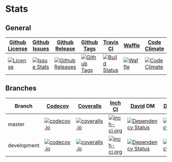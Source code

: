 # Stats

## General

| [Github License](https://github.com/deadratfink/pkg2md/blob/master/LICENSE.md) | [Github Issues](https://github.com/deadratfink/pkg2md/issues) | [Github Release](https://github.com/deadratfink/pkg2md/releases) | [Github Tags](https://github.com/deadratfink/pkg2md/tags) | [Travis CI](https://travis-ci.org) | [Waffle](https://waffle.io/deadratfink/pkg2md) | [Code Climate](https://codeclimate.com/github/deadratfink/pkg2md) |
| --- | --- | --- | --- | --- | --- | --- |
| [![License][gh-license-image]][gh-license-url] | [![Issue Stats][gh-issues-image]][gh-issues-url] | [![Github Releases][gh-releases-image]][gh-releases-url] | [![Github Tags][gh-tags-image]][gh-tags-url] | [![Build Status][ci-image]][ci-url] | [![Waffle][waffle-image]][waffle-url] | [![Code Climate][cocl-image]][cocl-url] |

## Branches

| Branch | [Codecov](https://codecov.io) | [Coveralls](https://coveralls.io) | [Inch CI](http://inch-ci.org) | [David](https://david-dm.org) DM | [David](https://david-dm.org) DM (dev) |
| --- | --- | --- | --- | --- | --- |
| master | [![codecov.io][cc-image-master]][cc-url-master]                | [![coveralls.io][ca-image-master]][ca-url-master]           | [![inch-ci.org][inch-image-master]][inch-url-master]           | [![Dependency Status][dep-image-master]][dep-url-master]           | [![devDependency Status][devdep-image-master]][devdep-url-master] |
| development | [![codecov.io][cc-image-development]][cc-url-development] | [![coveralls.io][ca-image-development]][ca-url-development] | [![inch-ci.org][inch-image-development]][inch-url-development] | [![Dependency Status][dep-image-development]][dep-url-development] | [![devDependency Status][devdep-image-development]][devdep-url-development] |

<!--
### Coverage Graphs

| Branch | Graph |
| --- | --- |
| master | ![codecov.io](https://codecov.io/github/deadratfink/pkg2md/branch.svg?branch=master&vg=true) |
| development| ![codecov.io](https://codecov.io/github/deadratfink/pkg2md/branch.svg?branch=development&vg=true) | -->

<!--
## NPM

[![NPM](https://nodei.co/npm/pkg2md.png?downloads=true&downloadRank=true&stars=true)](https://nodei.co/npm/pkg2md/)
[![NPM](https://nodei.co/npm-dl/pkg2md.png?height=3&months=9)](https://nodei.co/npm-dl/pkg2md/)
-->
[gh-license-image]: https://img.shields.io/github/license/deadratfink/pkg2md.svg?style=flat-square
[gh-license-url]: https://github.com/deadratfink/pkg2md/blob/master/LICENSE.md

[gh-issues-image]: https://img.shields.io/github/issues/deadratfink/pkg2md.svg?style=flat-square
[gh-issues-url]: https://github.com/deadratfink/pkg2md/issues

[gh-releases-image]: https://img.shields.io/github/release/deadratfink/pkg2md.svg?style=flat-square
[gh-releases-url]: https://github.com/deadratfink/pkg2md/releases

[gh-tags-image]: https://img.shields.io/github/tag/deadratfink/pkg2md.svg?style=flat-square
[gh-tags-url]: https://github.com/deadratfink/pkg2md/tags


[ci-image]: https://img.shields.io/travis/deadratfink/pkg2md.svg?style=flat-square
[ci-url]: https://travis-ci.org/deadratfink/pkg2md/branches

[is-pull-image]: http://issuestats.com/github/deadratfink/pkg2md/badge/pr?style=flat-square
[is-issue-image]: http://issuestats.com/github/deadratfink/pkg2md/badge/issue?style=flat-square
[is-url]: http://issuestats.com/github/deadratfink/pkg2md

[waffle-image]: https://badge.waffle.io/deadratfink/pkg2md.png?label=ready&title=Ready&style=flat-square
[waffle-url]: https://waffle.io/deadratfink/pkg2md

[cocl-image]: https://img.shields.io/codeclimate/github/deadratfink/pkg2md.svg?style=flat-square
[cocl-url]: https://codeclimate.com/github/deadratfink/pkg2md


[cc-image-master]: https://img.shields.io/codecov/c/github/deadratfink/pkg2md/master.svg?style=flat-square
[cc-url-master]: https://codecov.io/github/deadratfink/pkg2md?branch=master
[cc-image-development]: https://img.shields.io/codecov/c/github/deadratfink/pkg2md/development.svg?style=flat-square
[cc-url-development]: https://codecov.io/github/deadratfink/pkg2md?branch=development

[ca-image-master]: https://img.shields.io/coveralls/deadratfink/pkg2md/master.svg?style=flat-square
[ca-url-master]: https://coveralls.io/github/deadratfink/pkg2md?branch=master
[ca-image-development]: https://img.shields.io/coveralls/deadratfink/pkg2md/development.svg?style=flat-square
[ca-url-development]: https://coveralls.io/github/deadratfink/pkg2md?branch=development


[inch-image-master]: https://inch-ci.org/github/deadratfink/pkg2md.svg?branch=master&style=flat-square
[inch-url-master]: https://inch-ci.org/github/deadratfink/pkg2md?branch=master
[inch-image-development]: https://inch-ci.org/github/deadratfink/pkg2md.svg?branch=development&style=flat-square
[inch-url-development]: https://inch-ci.org/github/deadratfink/pkg2md?branch=development

[dep-image-master]: https://img.shields.io/david/deadratfink/pkg2md/master.svg?style=flat-square
[dep-url-master]: https://david-dm.org/deadratfink/pkg2md/master
[dep-image-development]: https://img.shields.io/david/deadratfink/pkg2md/development.svg?style=flat-square
[dep-url-development]: https://david-dm.org/deadratfink/pkg2md/development

[devdep-image-master]: https://img.shields.io/david/dev/deadratfink/pkg2md/master.svg?style=flat-square
[devdep-url-master]: https://david-dm.org/deadratfink/pkg2md/master#info=devDependencies
[devdep-image-development]: https://img.shields.io/david/dev/deadratfink/pkg2md/development.svg?style=flat-square
[devdep-url-development]: https://david-dm.org/deadratfink/pkg2md/development#info=devDependencies

